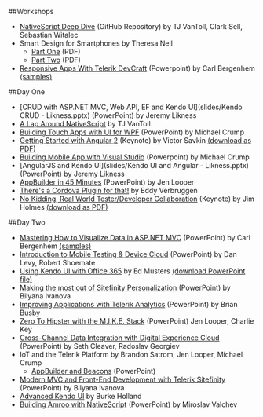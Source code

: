##Workshops

* [NativeScript Deep Dive](https://github.com/NativeScript/NativeScript-NEXT-Workshop) (GitHub Repository) by TJ VanToll, Clark Sell, Sebastian Witalec
* Smart Design for Smartphones by Theresa Neil
    * [Part One](slides/Telerik_Smart_Design_workshop_part1.pdf) (PDF)
    * [Part Two](slides/Telerik_Smart_Design_workshop_part2.pdf) (PDF)
* [Responsive Apps With Telerik DevCraft](slides/teleriknext-rwd-in-devcraft.pptx) (Powerpoint) by Carl Bergenhem [(samples)](samples/TelerikNEXT-RWD-workshop)

##Day One

* [CRUD with ASP.NET MVC, Web API, EF and Kendo UI](slides/Kendo CRUD - Likness.pptx) (PowerPoint) by Jeremy Likness
* [A Lap Around NativeScript](slides/A-Lap-Around-NativeScript.pdf) by TJ VanToll
* [Building Touch Apps with UI for WPF](slides/TelerikNEXT-build-touch-apps-with-wpf.pptx) (PowerPoint) by Michael Crump
* [Getting Started with Angular 2](slides/Angular2.key) (Keynote) by Victor Savkin [(download as PDF)](slides/Angular2.pdf)
* [Building Mobile App with Visual Studio](slides/TelerikNEXT-Mobile-Apps-With-VS.pptx) (Powerpoint) by Michael Crump
* [AngularJS and Kendo UI](slides/Kendo UI and Angular - Likness.pptx) (PowerPoint) by Jeremy Likness
* [AppBuilder in 45 Minutes](slides/AppBuilder-NEXT.pptx) (PowerPoint) by Jen Looper
* [There's a Cordova Plugin for that!](http://slides.com/eddyverbruggen/next#/) by Eddy Verbruggen
* [No Kidding, Real World Tester/Developer Collaboration](slides/TesterDevCollaboration.key) (Keynote) by Jim Holmes [(download as PDF)](slides/TesterDevCollaboration.pdf)

##Day Two

* [Mastering How to Visualize Data in ASP.NET MVC](slides/teleriknext-dataviz-mvc.pptx) (PowerPoint) by Carl Bergenhem [(samples)](samples/TelerikNEXT-DataViz-MVC)
* [Introduction to Mobile Testing & Device Cloud](slides/MobileTesting.pptx) (PowerPoint) by Dan Levy, Robert Shoemate
* [Using Kendo UI with Office 365](http://www.slideshare.net/emusters/telerik-next-kendouioffice365edmustersmay2015) by Ed Musters [(download PowerPoint file)](slides/TelerikNEXT_KendoUI_Office365_EdMusters_May2015.pptx)
* [Making the most out of Sitefinity Personalization](slides/TelerikNEXT_Personalization.pptx) (PowerPoint) by Bilyana Ivanova
* [Improving Applications with Telerik Analytics](slides/analytics.pptx) (PowerPoint) by Brian Busby
* [Zero To Hipster with the M.I.K.E. Stack](slides/MIKE-NEXT.pptx) (PowerPoint) Jen Looper, Charlie Key
* [Cross-Channel Data Integration with Digital Experience Cloud](slides/DataIntegration.PPTX) (PowerPoint) by Seth Cleaver, Radoslav Georgiev
* IoT and the Telerik Platform by Brandon Satrom, Jen Looper, Michael Crump
    * [AppBuilder and Beacons](slides/Beacons-NEXT.pptx) (PowerPoint)
* [Modern MVC and Front-End Development with Telerik Sitefinity](slides/TelerikNEXT_MVC.pptx) (PowerPoint) by Bilyana Ivanova
* [Advanced Kendo UI](http://slides.com/telerikdevrel/advanced-kendo-ui#/) by Burke Holland
* [Building Amroo with NativeScript](slides/BuildingAmroo.pptx) (PowerPoint) by Miroslav Valchev